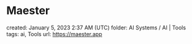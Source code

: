 # Maester

created: January 5, 2023 2:37 AM (UTC)
folder: AI Systems / AI | Tools
tags: ai, Tools
url: https://maester.app